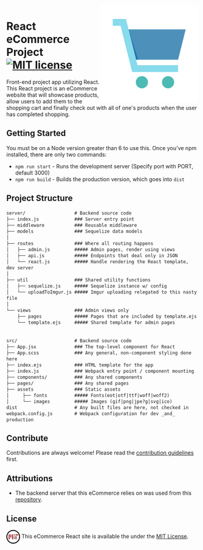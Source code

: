<img src="src/assets/images/shoppingCart.png" align="right" />

# React eCommerce Project [![MIT license](https://img.shields.io/badge/license-MIT-blue.svg)](https://raw.githubusercontent.com/samirdhebar/Price-Buzz/master/LICENSE.md)
Front-end project app utilizing React. This React project is an eCommerce website that will showcase products, allow users to add them to the shopping cart and finally check out with all of one's products when the user has completed shopping.

## Getting Started

You must be on a Node version greater than 6 to use this. Once you've npm
installed, there are only two commands:

* `npm run start` - Runs the development server (Specify port with PORT, default 3000)
* `npm run build` - Builds the production version, which goes into `dist`

## Project Structure

```
server/       		     # Backend source code
├── index.js   			 ### Server entry point
├── middleware 			 ### Reusable middleware
├── models     			 ### Sequelize data models
│
├── routes               ### Where all routing happens
│   ├── admin.js         ##### Admin pages, render using views
│   ├── api.js           ##### Endpoints that deal only in JSON
│   └── react.js         ##### Handle rendering the React template, dev server
│
├── util                 ### Shared utility functions
│   ├── sequelize.js     ##### Sequelize instance w/ config
│   └── uploadToImgur.js ##### Imgur uploading relegated to this nasty file
│
└── views                ### Admin views only
    ├── pages            ##### Pages that are included by template.ejs
    └── template.ejs     ##### Shared template for admin pages


src/       		         # Backend source code
├── App.jsx        		 ### The top-level component for React
├── App.scss             ### Any general, non-component styling done here
├── index.ejs            ### HTML template for the app
├── index.js             ### Webpack entry point / component mounting
├── components/          ### Any shared components
├── pages/               ### Any shared pages
├── assets               ### Static assets
│     ├── fonts          ##### Fonts(eot|otf|ttf|woff|woff2)
│     └── images         ##### Images (gif|png|jpe?g|svg|ico)
dist                     # Any built files are here, not checked in
webpack.config.js        # Webpack configuration for dev _and_ production

```

## Contribute

Contributions are always welcome!
Please read the [contribution guidelines](Contributing.md) first.

## Attributions

* The backend server that this eCommerce relies on was used from this [repository](https://github.com/wbobeirne/nycda-ecommerce-server).

## License

<img src="src/assets/images/mitLicense.png" align= "center" />  This eCommerce React site is available the under the [MIT License](https://github.com/samirdhebar/Price-Buzz/blob/master/LICENSE.md).
